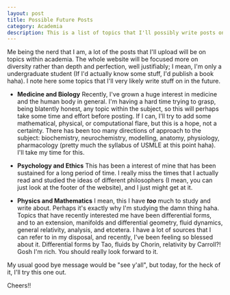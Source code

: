 ```yaml
---
layout: post
title: Possible Future Posts
category: Academia
description: This is a list of topics that I'll possibly write posts on!
---
```


Me being the nerd that I am, a lot of the posts that I'll upload will be on topics within academia. The whole website will be focused more on diversity rather than depth and perfection, well justifiably; I mean, I'm only a undergraduate student (If I'd actually know some stuff, I'd publish a book haha). I note here some topics that I'll very likely write stuff on in the future.

- **Medicine and Biology** Recently, I've grown a huge interest in medicine and the human body in general. I'm having a hard time trying to grasp, being blatently honest, any topic within the subject, so this will perhaps take some time and effort before posting. If I can, I'll try to add some mathematical, physical, or computational flare, but this is a hope, not a certainty. There has been too many directions of approach to the subject: biochemistry, neurochemistry, modelling, anatomy, physiology, pharmacology (pretty much the syllabus of USMLE at this point haha). I'll take my time for this.

- **Psychology and Ethics** This has been a interest of mine that has been sustained for a long period of time. I really miss the times that I actually read and studied the ideas of different philosophers (I mean, you can just look at the footer of the website), and I just might get at it.

- **Physics and Mathematics** I mean, this I have ***too*** much to study and write about. Perhaps it's exactly why I'm studying the damn thing haha. Topics that have recently interested me have been differential forms, and to an extension, manifolds and differential geometry, fluid dynamics, general relativity, analysis, and etcetera. I have a lot of sources that I can refer to in my disposal, and recently, I've been feeling so blessed about it. Differential forms by Tao, fluids by Chorin, relativity by Carroll?! Gosh I'm rich. You should really look forward to it. 

My usual good bye message would be "see y'all", but today, for the heck of it, I'll try this one out. 

Cheers!! 